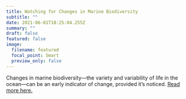 ```yaml
---
title: Watching for Changes in Marine Biodiversity
subtitle: ""
date: 2021-06-01T18:25:04.255Z
summary: ""
draft: false
featured: false
image:
  filename: featured
  focal_point: Smart
  preview_only: false
---
```

Changes in marine biodiversity—the variety and variability of life in the ocean—can be an early indicator of change, provided it’s noticed. [Read more here.](https://www.maritime-executive.com/editorials/watching-for-changes-in-marine-biodiversity/)